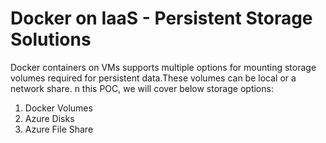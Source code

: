# Docker on IaaS - Persistent Storage Solutions


Docker containers on VMs supports multiple options for mounting storage volumes required for persistent data.These volumes can be local or a network share. n this POC, we will cover below storage options:

1. Docker Volumes 
2. Azure Disks
3. Azure File Share

